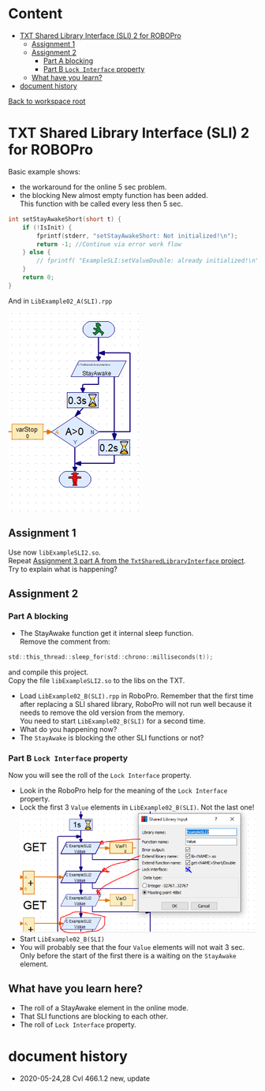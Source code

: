 # Content
<!-- TOC depthFrom:1 depthTo:6 withLinks:1 updateOnSave:1 orderedList:0 -->

- [TXT Shared Library Interface (SLI) 2 for ROBOPro](#txt-shared-library-interface-sli-2-for-robopro)
	- [Assignment 1](#assignment-1)
	- [Assignment 2](#assignment-2)
		- [Part A blocking](#part-a-blocking)
		- [Part B `Lock Interface` property](#part-b-lock-interface-property)
	- [What have you learn?](#what-have-you-learn)
- [document history](#history)

<!-- /TOC -->

[Back to workspace root](../README.md)

# TXT Shared Library Interface (SLI) 2 for ROBOPro

Basic example shows:<br/>
- the workaround for the online 5 sec problem.
- the blocking
New almost empty function has been added.<br/>
This function with be called every less then 5 sec.

``` C
int setStayAwakeShort(short t) {
	if (!IsInit) {
		fprintf(stderr, "setStayAwakeShort: Not initialized!\n");
		return -1; //Continue via error work flow
	} else {
		// fprintf( "ExampleSLI:setValueDouble: already initialized!\n");
	}
	return 0;
}
```
And in `LibExample02_A(SLI).rpp`

![](./docs/StayAwake.png)

## Assignment 1 
Use now `libExampleSLI2.so`.<br/>
Repeat [Assignment 3 part A from the `TxtSharedLibraryInterface` project](../TxtSharedLibraryInterface/README.md#assignement-3).<br/>
Try to explain what is happening?

## Assignment 2
### Part A blocking
- The StayAwake function get it internal sleep function.<br/>
  Remove the comment from:
```C
std::this_thread::sleep_for(std::chrono::milliseconds(t));
```
and compile this project.<br/>
Copy the file `libExampleSLI2.so` to the libs on the TXT.

- Load `LibExample02_B(SLI).rpp` in RoboPro.
  Remember that the first time after replacing a SLI shared library, RoboPro will not run well because it needs to remove the old version from the memory.<br/>
  You need to start `LibExample02_B(SLI)` for a second time.
- What do you happening now?
- The `StayAwake` is blocking the other SLI functions or not?
 
### Part B `Lock Interface` property
Now you will see the roll of the `Lock Interface` property. 
- Look in the RoboPro help for the meaning of the `Lock Interface` property.
- Lock the first 3 `Value` elements in `LibExample02_B(SLI)`. Not the last one!
  ![](./docs/Lock.png)
- Start `LibExample02_B(SLI)`
- You will probably see that the four `Value` elements will not wait 3 sec. Only before the start of the first there is a waiting on the `StayAwake`  element.

## What have you learn here?
- The roll of a StayAwake element in the online mode.
- That SLI functions are blocking to each other.
- The roll of `Lock Interface` property.

<a id="history"></a>

# document history 
- 2020-05-24,28 Cvl 466.1.2 new, update